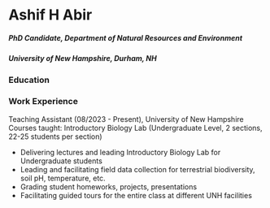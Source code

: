 # Ashif H Abir 
##### PhD Candidate, Department of Natural Resources and Environment
##### University of New Hampshire, Durham, NH

### Education

### Work Experience
Teaching Assistant (08/2023 - Present), University of New Hampshire
Courses taught: Introductory Biology Lab (Undergraduate Level, 2 sections, 22-25 students per section)
- Delivering lectures and leading Introductory Biology Lab for Undergraduate students
- Leading and facilitating field data collection for terrestrial biodiversity, soil pH, temperature, etc. 
- Grading student homeworks, projects, presentations
- Facilitating guided tours for the entire class at different UNH facilities

